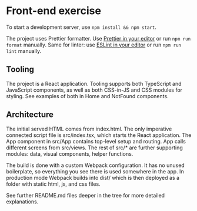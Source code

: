# Front-end exercise

To start a development server, use `npm install && npm start`.

The project uses Prettier formatter. Use [Prettier in your editor](https://prettier.io/docs/en/editors.html) or run `npm run format` manually. Same for linter: use [ESLint in your editor](https://eslint.org/docs/user-guide/integrations) or run `npm run lint` manually.

## Tooling

The project is a React application. Tooling supports both TypeScript and JavaScript components, as well as both CSS-in-JS and CSS modules for styling. See examples of both in Home and NotFound components.

## Architecture

The initial served HTML comes from index.html. The only imperative connected script file is src/index.tsx, which starts the React application. The App component in src/App contains top-level setup and routing. App calls different screens from src/views. The rest of src/\* are further supporting modules: data, visual components, helper functions.

The build is done with a custom Webpack configuration. It has no unused boilerplate, so everything you see there is used somewhere in the app. In production mode Webpack builds into dist/ which is then deployed as a folder with static html, js, and css files.

See further README.md files deeper in the tree for more detailed explanations.
